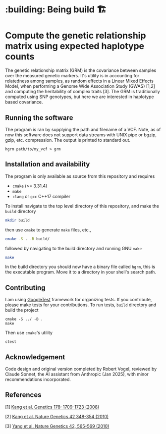 # :building: Being build 🏗️

# Compute the genetic relationship matrix using expected haplotype counts



The genetic relationship matrix (GRM) is the covariance between samples over
the measured genetic markers.  It's utility is in accounting for 
relatedness among samples, as random effects in a Linear Mixed Effects
Model, when performing a Genome Wide Association Study (GWAS) [1,2] and computing
the heritability of complex traits [3].  The GRM is traditionally computed using
SNP genotypes, but here we are interested in haplotype based covariance.


## Running the software

The program is ran by supplying the path and filename of a VCF.  Note, as 
of now this software does not support data streams with UNIX pipe or
bgzip, gzip, etc. compression.  The output is printed to standard out.

```
hgrm path/to/my_vcf > grm
```


## Installation and availability

The program is only available as source from this repository and requires

* `cmake` (>= 3.31.4)
* `make` 
* `clang` or `gcc` C++17 compiler

To install navigate to the top level directory of this repository,
and make the `build` directory
```bash
mkdir build
```
then use `cmake` to generate `make` files, etc.,
```bash
cmake -S . -B build/
```
followed by navigating to the build directory and running GNU `make`
```bash
make
```
In the build directory you should now have a binary file called `hgrm`,
this is the executable program.  Move it to a directory in your
shell's search path.


## Contributing

I am using [GoogleTest](https://google.github.io/googletest/) framework
for organizing tests.  If you contribute, please make tests for your
contributions.  To run tests, `build` directory and build the project
```
cmake -S ../ -B .
make
```
Then use `cmake`'s utility
```
ctest
```

## Acknowledgement

Code design and original version completed by Robert Vogel,
reviewed by Claude Sonnet, the AI assistant from Anthropic
(Jan 2025), with minor recommendations incorporated.

## References

[1] [Kang et al. Genetics 178: 1709-1723 (2008)](https://academic.oup.com/genetics/article/178/3/1709/6061473)

[2] [Kang et al. Nature Genetics 42 348-354 (2010)](https://www.nature.com/articles/ng.548)

[3] [Yang et al. Nature Genetics 42, 565-569 (2010)](https://www.nature.com/articles/ng.608)

